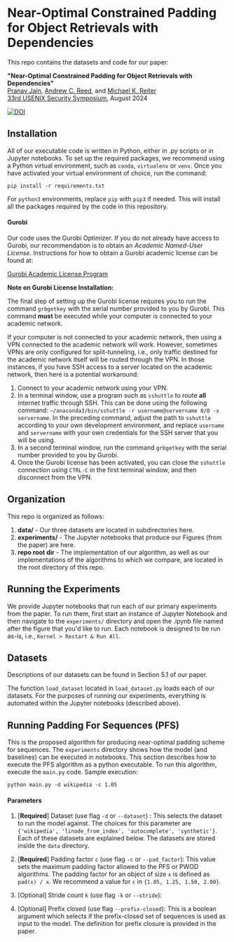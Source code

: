 # Near-Optimal Constrained Padding for Object Retrievals with Dependencies

This repo contains the datasets and code for our paper:

__"Near-Optimal Constrained Padding for Object Retrievals with Dependencies"__  
[Pranay Jain](https://www.linkedin.com/in/pranayjain1), [Andrew C. Reed](https://andrewreed.io), and [Michael K. Reiter](https://reitermk.github.io)  
[33rd USENIX Security Symposium](https://www.usenix.org/conference/usenixsecurity24), August 2024

[![DOI](https://zenodo.org/badge/706495481.svg)](https://zenodo.org/doi/10.5281/zenodo.13119686)


## Installation

All of our executable code is written in Python, either in .py scripts or in Jupyter notebooks. To set up the required packages, we recommend using a Python virtual environment, such as `conda`, `virtualenv` or `venv`. Once you have activated your virtual environment of choice, run the command:
```
pip install -r requirements.txt
```

For `python3` environments, replace `pip` with `pip3` if needed. This will install all the packages required by the code in this repository.

#### Gurobi

Our code uses the Gurobi Optimizer. If you do not already have access to Gurobi, our recommendation is to obtain an _Academic Named-User License_. Instructions for how to obtain a Gurobi academic license can be found at:

[Gurobi Academic License Program](https://www.gurobi.com/academia/academic-program-and-licenses)

**Note on Gurobi License Installation:**

The final step of setting up the Gurobi license requires you to run the command `grbgetkey` with the serial number provided to you by Gurobi. This command **must** be executed while your computer is connected to your academic network.

If your computer is not connected to your academic network, then using a VPN connected to the academic network will work. However, sometimes VPNs are only configured for split-tunneling, i.e., only traffic destined for the academic network itself will be routed through the VPN. In those instances, if you have SSH access to a server located on the academic network, then here is a potential workaround:
1. Connect to your academic network using your VPN.
2. In a terminal window, use a program such as `sshuttle` to route **all** internet traffic through SSH. This can be done using the following command: `~/anaconda3/bin/sshuttle -r username@servername 0/0 -x servername`. In the preceding command, adjust the path to `sshuttle` according to your own development environment, and replace `username` and `servername` with your own credentials for the SSH server that you will be using.
3. In a second terminal window, run the command `grbgetkey` with the serial number provided to you by Gurobi.
4. Once the Gurobi license has been activated, you can close the `sshuttle` connection using `CTRL-C` in the first terminal window, and then disconnect from the VPN.

## Organization

This repo is organized as follows:
1. **data/** - Our three datasets are located in subdirectories here.
2. **experiments/** - The Jupyter notebooks that produce our Figures (from the paper) are here.
3. **repo root dir** - The implementation of our algorithm, as well as our implementations of the algorithms to which we compare, are located in the root directory of this repo.

## Running the Experiments

We provide Jupyter notebooks that run each of our primary experiments from the paper. To run them, first start an instance of Jupyter Notebook and then navigate to the `experiments/` directory and open the .ipynb file named after the figure that you'd like to run. Each notebook is designed to be run as-is, i.e., `Kernel > Restart & Run All`.

## Datasets

Descriptions of our datasets can be found in Section 5.1 of our paper.

The function `load_dataset` located in `load_dataset.py` loads each of our datasets. For the purposes of running our experiments, everything is automated within the Jupyter notebooks (described above).

## Running Padding For Sequences (PFS)

This is the proposed algorithm for producing near-optimal padding scheme for sequences. The `experiments` directory shows how the model (and baselines) can be executed in notebooks. This section describes how to execute the PFS algorithm as a python executable. To run this algorithm, execute the `main.py` code. Sample execution:

```
python main.py -d wikipedia -c 1.05
```

#### Parameters

1. [**Required**] Dataset (use flag `-d` or `--dataset`) : This selects the dataset to run the model against. The choices for this parameter are `{'wikipedia', 'linode_from_index', 'autocomplete', 'synthetic'}`. Each of these datasets are explained below. The datasets are stored inside the `data` directory.

2. [**Required**] Padding factor `c` (use flag `-c` or `--pad_factor`): This value sets the maximum padding factor allowed to the PFS or PWOD algorithms. The padding factor for an object of size `x` is defined as `pad(x) / x`. We recommend a value for `c` in `{1.05, 1.25, 1.50, 2.00}`.

3. [Optional] Stride count `k` (use flag `-k` or `--stride`):

4. [Optional] Prefix closed (use flag `--prefix-closed`): This is a boolean argument which selects if the prefix-closed set of sequences is used as input to the model. The definition for prefix closure is provided in the paper.
